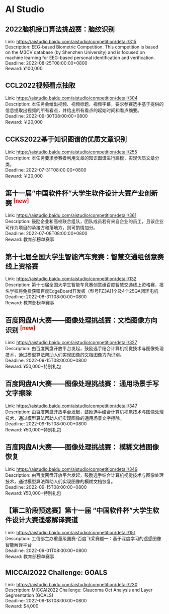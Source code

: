# AI Studio



## 2022脑机接口算法挑战赛：脑纹识别

Link: https://aistudio.baidu.com/aistudio/competition/detail/315  
Description: EEG-based Biometric Competition. This competition is based on the M3CV database (by Shenzhen University) and is focused on machine learning for EEG-based personal identification and verification.  
Deadline: 2022-08-25T08:00:00+0800  
Reward: ¥100,000  


## CCL2022视频看点抽取

Link: https://aistudio.baidu.com/aistudio/competition/detail/304  
Description: 本任务会给出视频、视频标题、视频字幕，要求参赛选手基于提供的信息提取出视频的所有看点，并给出所有看点的起始时间和看点摘要。  
Deadline: 2022-09-30T08:00:00+0800  
Reward: ￥20,000  


## CCKS2022基于知识图谱的优质文章识别

Link: https://aistudio.baidu.com/aistudio/competition/detail/255  
Description: 本任务要求参赛者利用文章的知识图谱进行建模，实现优质文章分类。  
Deadline: 2022-07-31T08:00:00+0800  
Reward: ￥20,000  


## 第十一届“中国软件杯”大学生软件设计大赛产业创新赛 <sup style="color:red">[new]<sup>  

Link: https://aistudio.baidu.com/aistudio/competition/detail/361  
Description: 鼓励企业和高校联合组队，团队成员若有来自企业的员工，且该企业可作为项目的承接方和落地方，则可酌情加分。  
Deadline: 2022-07-08T08:00:00+0800  
Reward: 教育部榜单赛事  


## 第十七届全国大学生智能汽车竞赛：智慧交通组创意赛线上资格赛

Link: https://aistudio.baidu.com/aistudio/competition/detail/132  
Description: 第十七届全国大学生智能车竞赛创意组百度智慧交通线上资格赛，报名学校将免费获赠百度EdgeBoard开发板（型号FZ3A)1个及4个25GA闭环电机  
Deadline: 2022-08-31T08:00:00+0800  
Reward: 教育部榜单赛事  


## 百度网盘AI大赛——图像处理挑战赛：文档图像方向识别 <sup style="color:red">[new]<sup>  

Link: https://aistudio.baidu.com/aistudio/competition/detail/327  
Description: 由百度网盘开放平台发起，鼓励选手结合计算机视觉技术与图像处理技术，通过模型算法帮助人们实现图像的文档图像方向识别。  
Deadline: 2022-09-15T08:00:00+0800  
Reward: ¥50,000+特别礼包  


## 百度网盘AI大赛——图像处理挑战赛： 通用场景手写文字擦除

Link: https://aistudio.baidu.com/aistudio/competition/detail/347  
Description: 由百度网盘开放平台发起，鼓励选手结合计算机视觉技术与图像处理技术，通过模型算法帮助人们实现图像的通用场景文字擦除。  
Deadline: 2022-09-15T08:00:00+0800  
Reward: ¥50,000+特别礼包  


## 百度网盘AI大赛——图像处理挑战赛： 模糊文档图像恢复

Link: https://aistudio.baidu.com/aistudio/competition/detail/349  
Description: 由百度网盘开放平台发起，鼓励选手结合计算机视觉技术与图像处理技术，通过模型算法帮助人们实现图像的模糊文档恢复。  
Deadline: 2022-09-15T08:00:00+0800  
Reward: ¥50,000+特别礼包  


## 【第二阶段预选赛】第十一届 “中国软件杯”大学生软件设计大赛遥感解译赛道

Link: https://aistudio.baidu.com/aistudio/competition/detail/151  
Description: 工信部主办重量级国赛-百度飞桨赛题一：基于深度学习的遥感图像智能解译平台  
Deadline: 2022-09-01T08:00:00+0800  
Reward: 教育部榜单赛事  


## MICCAI2022 Challenge: GOALS

Link: https://aistudio.baidu.com/aistudio/competition/detail/230  
Description: MICCAI2022 Challenge: Glaucoma Oct Analysis and Layer Segmentation (GOALS)  
Deadline: 2022-09-18T08:00:00+0800  
Reward: $4,000  

